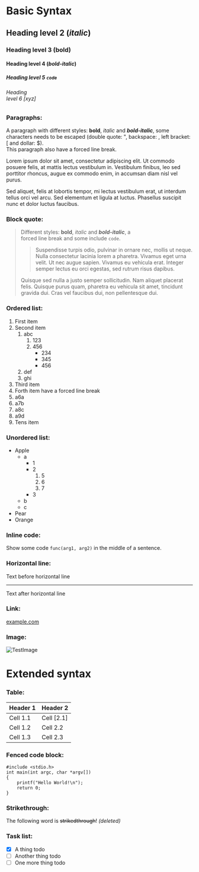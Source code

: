 # Basic Syntax
## Heading level 2 (*italic*)
### Heading level 3 (**bold**)
#### Heading level 4 (***bold-italic***)
##### Heading level 5 `code`
###### Heading <br> level 6 [xyz]

### Paragraphs:
A paragraph with      different styles: **bold**, *italic* and ***bold-italic***,
	some characters needs to be escaped (double quote: ", backspace: \, left
	bracket: [ and dollar: $).<br>
This paragraph also have a forced line break.

Lorem ipsum dolor sit amet, consectetur adipiscing elit. Ut commodo posuere
felis, at mattis lectus vestibulum in. Vestibulum finibus, leo sed porttitor
rhoncus, augue ex commodo enim, in accumsan diam nisl vel purus.

Sed aliquet, felis at lobortis tempor, mi lectus vestibulum erat, ut interdum
tellus orci vel arcu. Sed elementum et ligula at luctus. Phasellus suscipit
nunc et dolor luctus faucibus.

### Block quote:
> Different styles: **bold**, *italic* and ***bold-italic***, a<br>
> forced line break and some include `code`.
>
> > Suspendisse turpis odio, pulvinar in ornare nec, mollis ut neque. Nulla
> > consectetur lacinia lorem a pharetra. Vivamus eget urna velit. Ut nec
> > augue sapien. Vivamus eu vehicula erat. Integer semper lectus eu orci
> > egestas, sed rutrum risus dapibus.
>
> Quisque sed nulla a justo semper sollicitudin. Nam aliquet placerat felis.
> Quisque purus quam, pharetra eu vehicula sit amet, tincidunt gravida dui.
> Cras vel faucibus dui, non pellentesque dui.

### Ordered list:
1. First item
3. Second item
   1. abc
      1. 123
      2. 456
         - 234
         - 345
         - 456
   2. def
   3. ghi
4. Third item
5. Forth item have a forced line break
6. a6a
7. a7b
8. a8c
9. a9d
10. Tens item

### Unordered list:
- Apple
  - a
    - 1
    - 2
      1. 5
      2. 6
      3. 7
    - 3
  - b
  - c
- Pear
- Orange

### Inline code:
Show some code `func(arg1, arg2)` in the middle of a sentence.

### Horizontal line:
Text before horizontal line

---

Text after horizontal line

### Link:
[example.com](https://example.com)

### Image:
![TestImage](https://dummyimage.com/100x100/808080/000000.png&text=Testimage)

# Extended syntax

### Table:
| Header 1 | Header 2 |
| -------- | -------- |
| Cell 1.1 | Cell [2.1] |
| Cell 1.2 | Cell 2.2 |
| Cell 1.3 | Cell 2.3 |

### Fenced code block:
```
#include <stdio.h>
int main(int argc, char *argv[])
{
    printf("Hello World!\n");
    return 0;
}
```

### Strikethrough:
The following word is ~~strikedthrough~~! *(deleted)*

### Task list:
- [x] A thing todo
- [ ] Another thing todo
- [ ] One more thing todo
